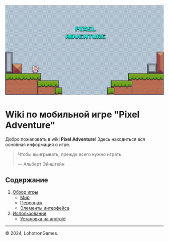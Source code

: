 # [![preview](./preview.jpg)](./features/main.md)

# Wiki по мобильной игре "Pixel Adventure"

Добро пожаловать в wiki **Pixel Adventure**! Здесь находиться вся основная информация о игре.

> Чтобы выигрывать, прежде всего нужно играть.
> 
> — Альберт Эйнштейн

## Содержание
1. [Обзор игры](features/main.md)
   - [Мир](features/game/environment.md)
   - [Персонаж](features/game/hero.md)
   - [Элементы интерфейса](features/ui/uiElements.md)
2. [Использование](init/overview.md)
   - [Установка на android](init/download/android.md)

---

© 2024, LohotronGames.